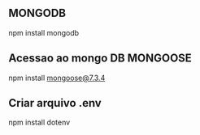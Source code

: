 ## MONGODB
npm install mongodb

## Acessao ao mongo DB MONGOOSE
npm install mongoose@7.3.4

## Criar arquivo .env
npm install dotenv